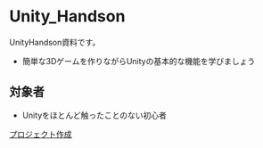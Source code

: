 # Unity_Handson
UnityHandson資料です。  
- 簡単な3Dゲームを作りながらUnityの基本的な機能を学びましょう

## 対象者
- Unityをほとんど触ったことのない初心者


[プロジェクト作成](https://github.com/Naja-Naja/Unity_Handson/blob/main/Handson/CreateProject.md)  
